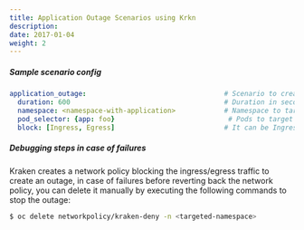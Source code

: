 ```yaml
---
title: Application Outage Scenarios using Krkn
description: 
date: 2017-01-04
weight: 2
---
```

##### Sample scenario config
```yaml
application_outage:                                  # Scenario to create an outage of an application by blocking traffic
  duration: 600                                      # Duration in seconds after which the routes will be accessible
  namespace: <namespace-with-application>            # Namespace to target - all application routes will go inaccessible if pod selector is empty
  pod_selector: {app: foo}                            # Pods to target
  block: [Ingress, Egress]                           # It can be Ingress or Egress or Ingress, Egress
```

##### Debugging steps in case of failures
Kraken creates a network policy blocking the ingress/egress traffic to create an outage, in case of failures before reverting back the network policy, you can delete it manually by executing the following commands to stop the outage:
```bash
$ oc delete networkpolicy/kraken-deny -n <targeted-namespace>
```
